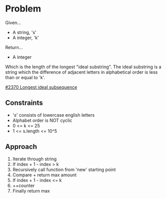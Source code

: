 
# Problem
Given...
- A string, 's'
- A integer, 'k'

Return...
- A integer

Which is the length of the longest "ideal substring". The ideal substring is a 
string which the difference of adjacent letters in alphabetical order is less 
than or equal to 'k'.

[\#2370 Longest ideal subsequence](https://leetcode.com/problems/longest-ideal-subsequence/description/)

## Constraints
- 's' consists of lowercase english letters
- Alphabet order is NOT cyclic
- 0 <= k <= 25
- 1 <= s.length <= 10^5

## Approach
1. Iterate through string
2. If index + 1 - index > k
3. Recursively call function from 'new' starting point
4. Compare + return max amount
5. If index + 1 - index <= k
6. ++counter
7. Finally return max


